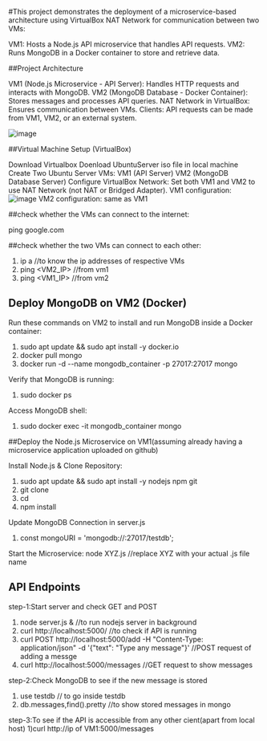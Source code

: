 #This project demonstrates the deployment of a microservice-based architecture using VirtualBox NAT Network for communication between two VMs:

VM1: Hosts a Node.js API microservice that handles API requests.
VM2: Runs MongoDB in a Docker container to store and retrieve data.

##Project Architecture

VM1 (Node.js Microservice - API Server): Handles HTTP requests and interacts with MongoDB.
VM2 (MongoDB Database - Docker Container): Stores messages and processes API queries.
NAT Network in VirtualBox: Ensures communication between VMs.
Clients: API requests can be made from VM1, VM2, or an external system.

![image](https://github.com/user-attachments/assets/5565f626-4875-4f3f-9b6a-cdf6efc08e7e)


##Virtual Machine Setup (VirtualBox)

Download Virtualbox
Doenload UbuntuServer iso file in local machine
Create Two Ubuntu Server VMs:
VM1 (API Server)
VM2 (MongoDB Database Server)
Configure VirtualBox Network:
Set both VM1 and VM2 to use NAT Network (not NAT or Bridged Adapter).
VM1 configuration:
![image](https://github.com/user-attachments/assets/ef9da27a-733f-4d4e-a64f-5f0c400d5541)
VM2 configuration: same as VM1

##check whether the VMs can connect to the internet:

ping google.com

##check whether the two VMs can connect to each other:

1. ip a //to know the ip addresses of respective VMs
2. ping <VM2_IP> //from vm1
3. ping <VM1_IP> //from vm2

## Deploy MongoDB on VM2 (Docker)

Run these commands on VM2 to install and run MongoDB inside a Docker container:
1. sudo apt update && sudo apt install -y docker.io
2. docker pull mongo
3. docker run -d --name mongodb_container -p 27017:27017 mongo

Verify that MongoDB is running:
1. sudo docker ps

Access MongoDB shell:
1. sudo docker exec -it mongodb_container mongo

##Deploy the Node.js Microservice on VM1(assuming already having a microservice application uploaded on github)

Install Node.js & Clone Repository:
1. sudo apt update && sudo apt install -y nodejs npm git
2. git clone <your-github-repo-url>
3. cd <your-project-folder>
4. npm install

Update MongoDB Connection in server.js
1. const mongoURI = 'mongodb://<VM2-IP>:27017/testdb';

Start the Microservice:
node XYZ.js //replace XYZ with your actual .js file name

## API Endpoints

step-1:Start server and check GET and POST
1. node server.js &    //to run nodejs server in background
2. curl http://localhost:5000/    //to check if API is running
3. curl POST http://localhost:5000/add -H "Content-Type: application/json" -d '{"text": "Type any message"}'      //POST request of adding a messge
4. curl http://localhost:5000/messages  //GET request to show messages

step-2:Check MongoDB to see if the new message is stored
1. use testdb     // to go inside testdb
2. db.messages,find().pretty       //to show stored messages in mongo

step-3:To see if the API is accessible from any other cient(apart from local host)
1)curl http://ip of VM1:5000/messages












